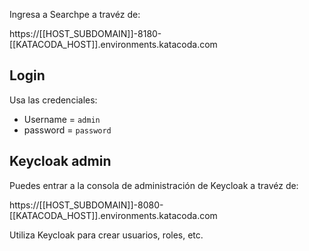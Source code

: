 Ingresa a Searchpe a travéz de:

https://[[HOST_SUBDOMAIN]]-8180-[[KATACODA_HOST]].environments.katacoda.com

## Login

Usa las credenciales:

- Username = `admin`
- password = `password`

## Keycloak admin

Puedes entrar a la consola de administración de Keycloak a travéz de:

https://[[HOST_SUBDOMAIN]]-8080-[[KATACODA_HOST]].environments.katacoda.com

Utiliza Keycloak para crear usuarios, roles, etc.
